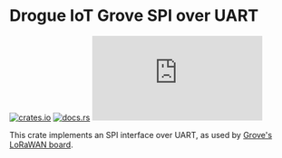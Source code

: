# Drogue IoT Grove SPI over UART

[![crates.io](https://img.shields.io/crates/v/drogue-grove-uart-spi.svg)](https://crates.io/crates/drogue-grove-uart-spi)
[![docs.rs](https://docs.rs/drogue-grove-uart-spi/badge.svg)](https://docs.rs/drogue-grove-uart-spi)
[![Matrix](https://img.shields.io/matrix/drogue-iot:matrix.org)](https://matrix.to/#/#drogue-iot:matrix.org)

This crate implements an SPI interface over UART, as used by
[Grove's LoRaWAN board](https://github.com/Seeed-Studio/Grove_LoRa_433MHz_and_915MHz_RF/blob/master/examples/Grove_LoRa_firmware/Grove_LoRa_firmware.ino).



